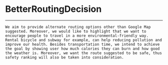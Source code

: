 # BetterRoutingDecision
---

``` We aim to provide alternate routing options other than Google Map suggested. Moreover, we would like to highlight that we want to encourage people to travel in a more environmental-friendly way. Rental bicycle and subway for example, can help reducing pollution and improve our health. Besides transportation time, we intend to achieve the goal by showing user how much calories they can burn and how good the weather is. Moreover, we want the route suggested to be safe, thus safety ranking will also be taken into consideration. ```
